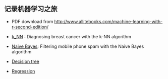 ## 记录机器学习之旅

 * PDF download from http://www.allitebooks.com/machine-learning-with-r-second-edition/ 
 
 * [k_NN](https://github.com/yi1873/machine_learning/blob/master/k_NN/k_NN.md) : Diagnosing breast cancer with the k-NN algorithm
 
 * [Naive Bayes](https://github.com/yi1873/machine_learning/blob/master/Naive_Bayes/naive_bayes.md): Filtering mobile phone spam with the Naive Bayes algorithm

* [Decision tree](https://github.com/yi1873/machine_learning/tree/master/decision_tree) 

* [Regression](https://github.com/yi1873/machine_learning/tree/master/regression)
